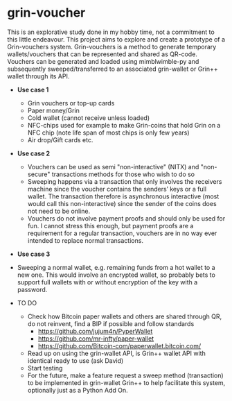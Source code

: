 # grin-voucher
This is an explorative study done in my hobby time, not a commitment to this little endeavour.
This project aims to explore and create a prototype of a Grin-vouchers system. Grin-vouchers is a method to generate temporary wallets/vouchers that can be represented and shared as QR-code. 
Vouchers can be generated and loaded using mimblwimble-py and subsequently sweeped/transferred to an associated grin-wallet or Grin++ wallet through its API.

* **Use case 1**
  * Grin vouchers or top-up cards   
  * Paper money/Grin 
  * Cold wallet (cannot receive unless loaded)
  * NFC-chips used for example to make Grin-coins that hold Grin on a NFC chip (note life span of most chips is only few years)
  * Air drop/Gift cards etc.
    
* **Use case 2**
  * Vouchers can be used as semi "non-interactive" (NITX) and "non-secure" transactions methods for those who wish to do so
  * Sweeping happens via a transaction that only involves the receivers machine since the voucher contains the senders’ keys or a full wallet. The transaction therefore is asynchronous interactive (most would call this non-interactive) since the sender of the coins does not need to be online.   
  * Vouchers do not involve payment proofs and should only be used for fun. I cannot stress this enough, but payment proofs are a requirement for a regular transaction, vouchers are in no way ever intended to replace normal transactions.
 
 *  **Use case 3**
   * Sweeping a normal wallet, e.g. remaining funds from a hot wallet to a new one. This would involve an encrypted wallet, so probably bets to support full wallets with or without encryption of the key with a password.  
 
* TO DO
  * Check how Bitcoin paper wallets and others are shared through QR, do not reinvent, find a BIP if possible and follow standards
    * https://github.com/jujum4n/PyperWallet
    * https://github.com/mr-infty/paper-wallet
    * https://github.com/Bitcoin-com/paperwallet.bitcoin.com/ 
  * Read up on using the grin-wallet API, is Grin++ wallet API with identical ready to use (ask David)
  * Start testing
  * For the future, make a feature request a sweep method (transaction) to be implemented in grin-wallet Grin++ to help facilitate this system, optionally just as a Python Add On.

